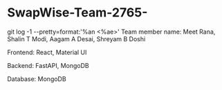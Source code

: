 # SwapWise-Team-2765-

git log -1 --pretty=format:'%an <%ae>'
Team member name:
Meet Rana,
Shalin T Modi,
Aagam A Desai,
Shreyam B Doshi

Frontend:
React, Material UI

Backend:
FastAPI, MongoDB

Database:
MongoDB
